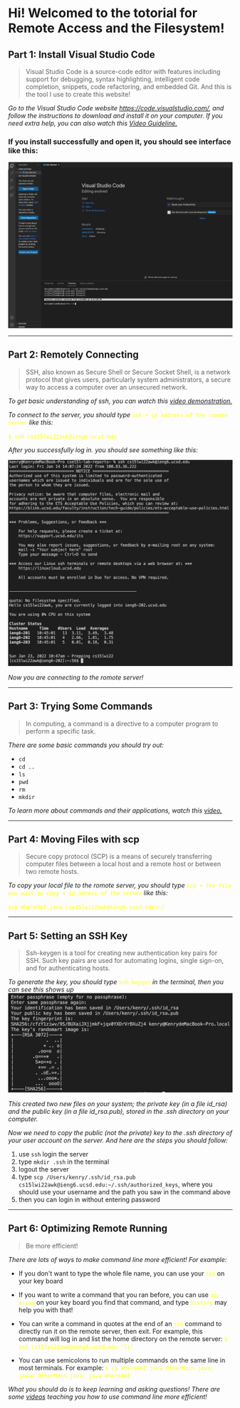 # Hi! Welcomed to the totorial for Remote Access and the Filesystem!

## Part 1: Install Visual Studio Code

>Visual Studio Code is a source-code editor with features including support for debugging, syntax highlighting, intelligent code completion, snippets, code refactoring, and embedded Git. And this is the tool I use to create this website!

*Go to the Visual Studio Code website https://code.visualstudio.com/, and follow the instructions to download and install it on your computer. If you need extra help, you can also watch this [Video Guideline.](https://www.youtube.com/watch?v=tCfbi5PF1y0)*

### If you install successfully and open it, you should see interface like this: 

![Image](vsc.png)

----
## Part 2: Remotely Connecting

>SSH, also known as Secure Shell or Secure Socket Shell, is a network protocol that gives users, particularly system administrators, a secure way to access a computer over an unsecured network.

*To get basic understanding of ssh, you can watch this [video demonstration.](https://www.youtube.com/watch?v=z7jVOenqFYk)*

*To connect to the server, you should type*
<span style="color:yellow">```ssh + ip address of the romote server```</span> *like this:*

<span style="color:yellow">``````$ ssh cse15lwi22awk@ieng6.ucsd.edu``````</span>

*After you successfully log in. you should see something like this:*

![image](sshlg.png)

*Now you are connecting to the romote server!*
_____

## Part 3: Trying Some Commands

>In computing, a command is a directive to a computer program to perform a specific task.

*There are some basic commands you should try out:*

* ``cd``
* `cd ..`
* `ls` 
* `pwd`
* `rm`
* `mkdir`

*To learn more about commands and their applications, watch this [video.](https://www.youtube.com/watch?v=ogWoUU2DXBU)*

----

## Part 4: Moving Files with scp

>Secure copy protocol (SCP) is a means of securely transferring computer files between a local host and a remote host or between two remote hosts.

*To copy your local file to the romote server, you should type <span style="color:yellow">```scp + the file you want to copy + ip adress of the server```</span> like this:*

<span style="color:yellow">```scp WhereAmI.java cse15lwi22awk@ieng6.ucsd.edu:~/```</span>


----

## Part 5: Setting an SSH Key

>Ssh-keygen is a tool for creating new authentication key pairs for SSH. Such key pairs are used for automating logins, single sign-on, and for authenticating hosts.

*To generate the key, you should type* <span style="color:yellow">```ssh-keygen``` </span> *in the terminal, then you can see this shows up* 
![](keygen.png)

*This created two new files on your system; the private key (in a file id_rsa) and the public key (in a file id_rsa.pub), stored in the .ssh directory on your computer.*

*Now we need to copy the public (not the private) key to the .ssh directory of your user account on the server. And here are the steps you should follow:*

1. use ```ssh``` login the server
2. type ```mkdir .ssh``` in the terminal
3. logout the server
4. type ```scp /Users/kenry/.ssh/id_rsa.pub cs15lwi22awk@ieng6.ucsd.edu:~/.ssh/authorized_keys```, where you should use your username and the path you saw in the command above
5. then you can login in without entering password

----

## Part 6: Optimizing Remote Running

>Be more efficient!

*There are lots of ways to make command line more efficient! For example:*

* If you don't want to type the whole file name, you can use your <span style="color:yellow">```tab``` </span> on your key board 

* If you want to write a command that you ran before, you can use <span style="color:yellow">```up-arrow``` </span> on your key board you find that command, and type <span style="color:yellow">```history``` </span> may help you with that!

* You can write a command in quotes at the end of an <span style="color:yellow">```ssh``` </span> command to directly run it on the remote server, then exit. For example, this command will log in and list the home directory on the remote server:
<span style="color:yellow">```$ ssh cs15lwi22awk@ieng6.ucsd.edu "ls"``` </span>

* You can use semicolons to run multiple commands on the same line in most terminals. For example:
<span style="color:yellow">```$ cp WhereAmI.java OtherMain.java; javac OtherMain.java; java WhereAmI``` </span>

*What you should do is to keep learning and asking questions! There are some [videos](https://www.youtube.com/watch?v=cXuXij68DtE) teaching you how to use command line more efficient!* 
